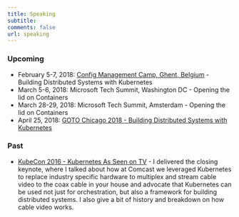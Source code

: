 ```yaml
---
title: Speaking
subtitle: 
comments: false
url: speaking
---
```


### Upcoming
- February 5-7, 2018: [Config Management Camp, Ghent, Belgium](http://cfgmgmtcamp.eu/)  - Building Distributed Systems with Kubernetes
- March 5-6, 2018: Microsoft Tech Summit, Washington DC - Opening the lid on Containers
- March 28-29, 2018: Microsoft Tech Summit, Amsterdam - Opening the lid on Containers
- April 25, 2018: [GOTO Chicago 2018 - Building Distributed Systems with Kubernetes](https://gotochgo.com/2018/sessions/347)

### Past
- [KubeCon 2016 - Kubernetes As Seen on TV](https://youtu.be/7g4da6-JXfE) - I delivered the closing keynote, where I talked about how at Comcast we leveraged Kubernetes to replace industry specific hardware to multiplex and stream cable video to the coax cable in your house and advocate that Kubernetes can be used not just for orchestration, but also a framework for building distributed systems. I also give a bit of history and breakdown on how cable video works.